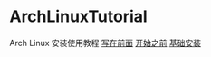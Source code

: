 # ArchLinuxTutorial
 Arch Linux 安装使用教程
[写在前面](./doc/00_Info.md)
[开始之前](./doc/01_Pre_Install.md)
[基础安装](./doc/02_Basic_Install.md)